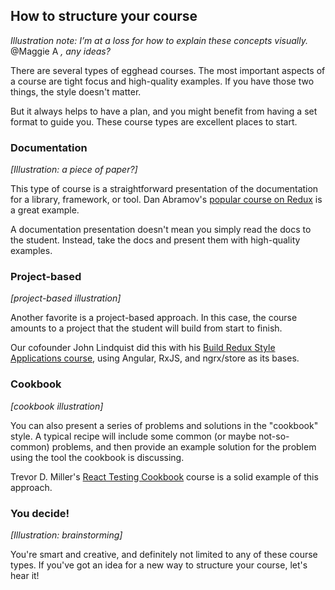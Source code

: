 ## How to structure your course
*Illustration note: I’m at a loss for how to explain these concepts visually.* @Maggie A *, any ideas?*

There are several types of egghead courses. The most important aspects of a course are tight focus and high-quality examples. If you have those two things, the style doesn't matter.

But it always helps to have a plan, and you might benefit from having a set format to guide you. These course types are excellent places to start.


### Documentation

*[Illustration: a piece of paper?]*

This type of course is a straightforward presentation of the documentation for a library, framework, or tool. Dan Abramov's [popular course on Redux](https://egghead.io/courses/getting-started-with-redux) is a great example.

A documentation presentation doesn't mean you simply read the docs to the student. Instead, take the docs and present them with high-quality examples.


### Project-based

*[project-based illustration]*

Another favorite is a project-based approach. In this case, the course amounts to a project that the student will build from start to finish.

Our cofounder John Lindquist did this with his [Build Redux Style Applications course](https://egghead.io/courses/build-redux-style-applications-with-angular-rxjs-and-ngrx-store), using Angular, RxJS, and ngrx/store as its bases.


### Cookbook

*[cookbook illustration]*

You can also present a series of problems and solutions in the "cookbook" style. A typical recipe will include some common (or maybe not-so-common) problems, and then provide an example solution for the problem using the tool the cookbook is discussing.

Trevor D. Miller's [React Testing Cookbook](https://egghead.io/courses/react-testing-cookbook) course is a solid example of this approach.


### You decide!

*[Illustration: brainstorming]*

You're smart and creative, and definitely not limited to any of these course types. If you've got an idea for a new way to structure your course, let's hear it!
